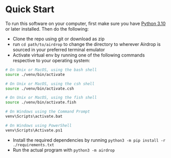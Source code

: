 # Quick Start #

To run this software on your computer, first make sure you have [Python 3.10](https://www.python.org/downloads/) or later installed. Then do the following:

 - Clone the repo using git or download as zip
 - run `cd path/to/airdrop` to change the directory to wherever Airdrop is sourced in your preferred terminal emulator
 - Activate virtual env by running one of the following commands respective to your operating system:

```bash
# On Unix or MacOS, using the bash shell
source ./venv/bin/activate

# On Unix or MacOS, using the csh shell
source ./venv/bin/activate.csh

# On Unix or MacOS, using the fish shell
source ./venv/bin/activate.fish

# On Windows using the Command Prompt
venv\Scripts\activate.bat

# On Windows using PowerShell
venv\Scripts\Activate.ps1
```

 - Install the required dependencies by running `python3 -m pip install -r ./requirements.txt`
 - Run the actual program with `python3 -m airdrop`
